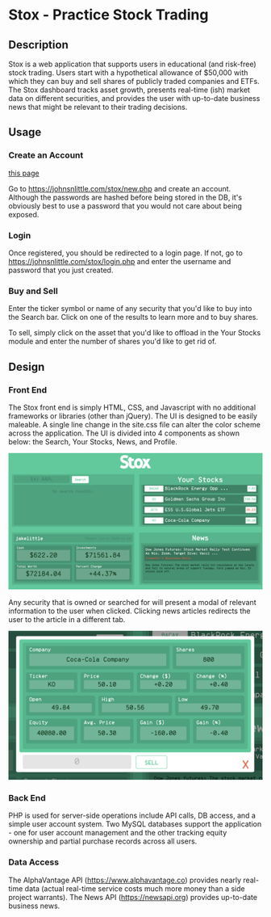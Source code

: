# Stox - Practice Stock Trading

## Description

Stox is a web application that supports users in educational (and risk-free) stock trading. Users start with a hypothetical allowance of $50,000 with which they can buy and sell shares of publicly traded companies and ETFs. The Stox dashboard tracks asset growth, presents real-time (ish) market data on different securities, and provides the user with up-to-date business news that might be relevant to their trading decisions.

## Usage
### Create an Account
<a href="https://johnsnlittle.com/stox/new.php" target="_blank">this page</a>

Go to https://johnsnlittle.com/stox/new.php and create an account. Although the passwords are hashed before being stored in the DB, it's obviously best to use a password that you would not care about being exposed.

### Login
Once registered, you should be redirected to a login page. If not, go to https://johnsnlittle.com/stox/login.php and enter the username and password that you just created.

### Buy and Sell
Enter the ticker symbol or name of any security that you'd like to buy into the Search bar. Click on one of the results to learn more and to buy shares.

To sell, simply click on the asset that you'd like to offload in the Your Stocks module and enter the number of shares you'd like to get rid of. 

## Design

### Front End
The Stox front end is simply HTML, CSS, and Javascript with no additional frameworks or libraries (other than jQuery). The UI is designed to be easily maleable. A single line change in the site.css file can alter the color scheme across the application. The UI is divided into 4 components as shown below: the Search, Your Stocks, News, and Profile.

![Screenshot](dashboard.png)

Any security that is owned or searched for will present a modal of relevant information to the user when clicked. Clicking news articles redirects the user to the article in a different tab.

![Screenshot](modal.png)

### Back End
PHP is used for server-side operations include API calls, DB access, and a simple user account system. Two MySQL databases support the application - one for user account management and the other tracking equity ownership and partial purchase records across all users.

### Data Access
The AlphaVantage API (https://www.alphavantage.co) provides nearly real-time data (actual real-time service costs much more money than a side project warrants). The News API (https://newsapi.org) provides up-to-date business news.
